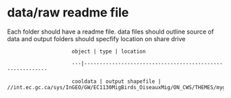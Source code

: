 # data/raw readme file
Each folder should have a readme file. data files should outline source of data and
                         output folders should specfify location on share drive


                         object | type | location

                         ---|----------------------------------------------------------

                         cooldata | output shapefile | //int.ec.gc.ca/sys/InGEO/GW/EC1130MigBirds_OiseauxMig/ON_CWS/THEMES/mygreatproject/SPATIAL
